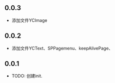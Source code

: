 ## 0.0.3

* 添加文件YCImage

## 0.0.2

* 添加文件YCText、SPPagemenu、keepAlivePage、


## 0.0.1

* TODO: 创建init.
